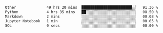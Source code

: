 <!--START_SECTION:waka-->

```txt
Other              49 hrs 20 mins  ███████████████████████░░   91.36 %
Python             4 hrs 35 mins   ██░░░░░░░░░░░░░░░░░░░░░░░   08.50 %
Markdown           2 mins          ░░░░░░░░░░░░░░░░░░░░░░░░░   00.08 %
Jupyter Notebook   1 min           ░░░░░░░░░░░░░░░░░░░░░░░░░   00.05 %
SQL                0 secs          ░░░░░░░░░░░░░░░░░░░░░░░░░   00.00 %
```

<!--END_SECTION:waka--> 
 
